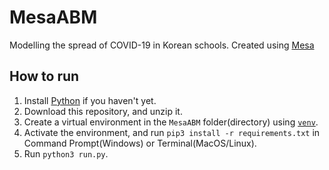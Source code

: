 # MesaABM

Modelling the spread of COVID-19 in Korean schools.
Created using [Mesa](https://mesa.readthedocs.io/)

## How to run
1. Install [Python](https://www.python.org/downloads/) if you haven't yet.
2. Download this repository, and unzip it.
3. Create a virtual environment in the `MesaABM` folder(directory) using [`venv`](https://docs.python.org/3/library/venv.html).
4. Activate the environment, and run `pip3 install -r requirements.txt` in Command Prompt(Windows) or Terminal(MacOS/Linux).
5. Run `python3 run.py`.
